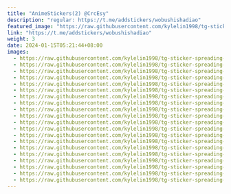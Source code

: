 ```yaml
---
title: "AnimeStickers(2) @CrcEsy"
description: "regular: https://t.me/addstickers/wobushishadiao"
featured_image: "https://raw.githubusercontent.com/kylelin1998/tg-sticker-spreading-worldwide-images/main/img/4204a7e5-cf5a-47a7-98ec-2b8279d9748b.jpg"
link: "https://t.me/addstickers/wobushishadiao"
weight: 3
date: 2024-01-15T05:21:44+08:00
images:
  - https://raw.githubusercontent.com/kylelin1998/tg-sticker-spreading-worldwide-images/main/img/4204a7e5-cf5a-47a7-98ec-2b8279d9748b.jpg
  - https://raw.githubusercontent.com/kylelin1998/tg-sticker-spreading-worldwide-images/main/img/0a2992bf-d18f-4beb-8ec6-f442d39c383a.jpg
  - https://raw.githubusercontent.com/kylelin1998/tg-sticker-spreading-worldwide-images/main/img/47e55916-d786-4e5d-bcfe-2857901dcc13.jpg
  - https://raw.githubusercontent.com/kylelin1998/tg-sticker-spreading-worldwide-images/main/img/3f55534b-c0d5-4900-a917-8a6e269440a0.jpg
  - https://raw.githubusercontent.com/kylelin1998/tg-sticker-spreading-worldwide-images/main/img/1f495c52-072b-4c57-9ee2-42cec7c22b5d.jpg
  - https://raw.githubusercontent.com/kylelin1998/tg-sticker-spreading-worldwide-images/main/img/7fe5615c-ea81-47ca-aa6a-cd902898e200.jpg
  - https://raw.githubusercontent.com/kylelin1998/tg-sticker-spreading-worldwide-images/main/img/9824401f-228b-42fa-b1eb-35239121288d.jpg
  - https://raw.githubusercontent.com/kylelin1998/tg-sticker-spreading-worldwide-images/main/img/18c69feb-12db-40d2-ad16-71fd145b2a47.jpg
  - https://raw.githubusercontent.com/kylelin1998/tg-sticker-spreading-worldwide-images/main/img/84a7e0e5-585c-44ac-b32a-7263100af874.jpg
  - https://raw.githubusercontent.com/kylelin1998/tg-sticker-spreading-worldwide-images/main/img/cc93c8e6-f38b-4623-94c5-db0de132bd4a.jpg
  - https://raw.githubusercontent.com/kylelin1998/tg-sticker-spreading-worldwide-images/main/img/28e4b69f-fd4d-4aa1-bce3-610f12d8fdbd.jpg
  - https://raw.githubusercontent.com/kylelin1998/tg-sticker-spreading-worldwide-images/main/img/a1cfb529-9961-4460-8875-6e9d076bdb3a.jpg
  - https://raw.githubusercontent.com/kylelin1998/tg-sticker-spreading-worldwide-images/main/img/c3f1a7f5-fb20-49b7-a548-5699e4e11006.jpg
  - https://raw.githubusercontent.com/kylelin1998/tg-sticker-spreading-worldwide-images/main/img/f782194a-6e6f-460b-9a41-753a191a3c83.jpg
  - https://raw.githubusercontent.com/kylelin1998/tg-sticker-spreading-worldwide-images/main/img/82997ad1-051b-43fa-ace4-c5cb72345a95.jpg
  - https://raw.githubusercontent.com/kylelin1998/tg-sticker-spreading-worldwide-images/main/img/932d99cb-be97-4436-86ea-9e5a0325d103.jpg
  - https://raw.githubusercontent.com/kylelin1998/tg-sticker-spreading-worldwide-images/main/img/2115d2bd-3e1d-44d1-b7c5-9fdf679167de.jpg
  - https://raw.githubusercontent.com/kylelin1998/tg-sticker-spreading-worldwide-images/main/img/97235ab0-0f54-421a-a884-0214e87469ff.jpg
  - https://raw.githubusercontent.com/kylelin1998/tg-sticker-spreading-worldwide-images/main/img/2832a616-7ef6-406c-9260-fdd80d205103.jpg
  - https://raw.githubusercontent.com/kylelin1998/tg-sticker-spreading-worldwide-images/main/img/62ec9827-9af0-4bc9-bfbc-d30fbf42f021.jpg
---
```

